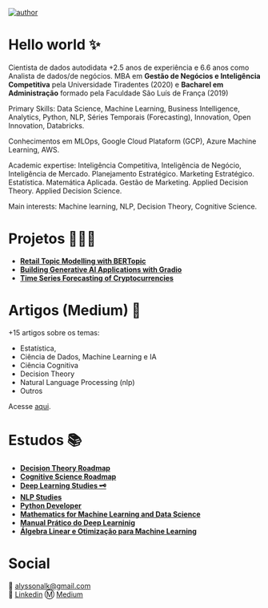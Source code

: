 [![author](https://img.shields.io/badge/author-alysson_guimarães-red.svg)](https://www.linkedin.com/in/guimaraesalysson/)

# Hello world ✨

Cientista de dados autodidata +2.5 anos de experiência e 6.6 anos como Analista de dados/de negócios. MBA em **Gestão de Negócios e Inteligência Competitiva** pela Universidade Tiradentes (2020) e **Bacharel em Administração** formado pela Faculdade São Luís de França (2019)

Primary Skills: Data Science, Machine Learning,  Business Intelligence, Analytics, Python, NLP, Séries Temporais (Forecasting), Innovation, Open Innovation, Databricks.

Conhecimentos em MLOps, Google Cloud Plataform (GCP), Azure Machine Learning, AWS.

Academic expertise:  Inteligência Competitiva, Inteligência de Negócio, Inteligência de Mercado. Planejamento Estratégico. Marketing Estratégico. Estatística. Matemática Aplicada. Gestão de Marketing. Applied Decision Theory. Applied Decision Science. 

Main interests: Machine learning, NLP, Decision Theory, Cognitive Science.

# Projetos 🧑🏽‍🔬
* [**Retail Topic Modelling with BERTopic**](https://github.com/k3ybladewielder/retail_trend_detector)
* [**Building Generative AI Applications with Gradio**](https://github.com/k3ybladewielder/gen_apps)
* [**Time Series Forecasting of Cryptocurrencies**](https://github.com/k3ybladewielder/crypto_forecast)

# **Artigos (Medium)** 📑
+15 artigos sobre os temas:
- Estatística,
- Ciência de Dados, Machine Learning e IA
- Ciência Cognitiva
- Decision Theory
- Natural Language Processing (nlp)
- Outros

Acesse [aqui](https://k3ybladewielder.medium.com/sum%C3%A1rio-c4852466afbb).

# **Estudos** 📚
* [**Decision Theory Roadmap**](https://github.com/k3ybladewielder/decision_theory)
* [**Cognitive Science Roadmap**](https://github.com/k3ybladewielder/cognitive_science/)
* [**Deep Learning Studies 🗝️**](https://github.com/k3ybladewielder/deep_learning)
* [**NLP Studies**](https://github.com/k3ybladewielder/nlp)
* [**Python Developer**](https://github.com/k3ybladewielder/python-developer)
* [**Mathematics for Machine Learning and Data Science**](https://github.com/k3ybladewielder/math_for_ml_ds)
* [**Manual Prático do Deep Learninig**](https://github.com/k3ybladewielder/mpdl)
* [**Álgebra Linear e Otimização para Machine Learning**](https://github.com/k3ybladewielder/ds_studies)

# Social
📧 alyssonalk@gmail.com<br>
💼 [Linkedin](https://www.linkedin.com/in/guimaraesalysson/)
Ⓜ️ [Medium](https://medium.com/@k3ybladewielder)
